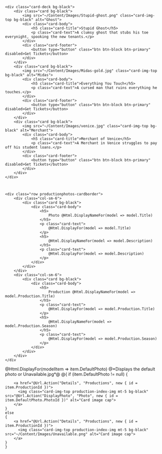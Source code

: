 	<div class="card-deck bg-black">
		<div class="card bg-black">
			<img src="~/Content/Images/Stupid-ghost.png" class="card-img-top bg-black" alt="Ghost">
			<div class="card-body">
				<h5 class="card-title">Stupid Ghost</h5>
				<p class="card-text">A clumsy ghost that stubs his toe everynight, spooking the new tenants.</p>
			</div>
			<div class="card-footer">
				<button type="button" class="btn btn-block btn-primary" disabled>Get Tickets</button>
			</div>
		</div>
		<div class="card bg-black">
			<img src="~/Content/Images/Midas-gold.jpg" class="card-img-top bg-black" alt="Midas">
			<div class="card-body">
				<h5 class="card-title">Everything You Touch</h5>
				<p class="card-text">A cursed man that ruins everything he touches.</p>
			</div>
			<div class="card-footer">
				<button type="button" class="btn btn-block btn-primary" disabled>Get Tickets</button>
			</div>
		</div>
		<div class="card bg-black">
			<img src="~/Content/Images/venice.jpg" class="card-img-top bg-black" alt="Merchant">
			<div class="card-body">
				<h5 class="card-title">Merchant of Venice</h5>
				<p class="card-text">A Merchant in Venice struggles to pay off his student loans.</p>
			</div>
			<div class="card-footer">
				<button type="button" class="btn btn-block btn-primary" disabled>Get Tickets</button>
			</div>
		</div>
	</div>
	
	
	
	<div class="row productionphotos-cardborder">
		<div class="col-sm-6">
			<div class="card bg-black">
				<div class="card-body">
					<h5>
						Photo @Html.DisplayNameFor(model => model.Title)
					</h5>
					<p class="card-text">
						@Html.DisplayFor(model => model.Title)
					</p>
					<h5>
						@Html.DisplayNameFor(model => model.Description)
					</h5>
					<p class="card-text">
						@Html.DisplayFor(model => model.Description)
					</p>
				</div>
			</div>
		</div>
		<div class="col-sm-6">
			<div class="card bg-black">
				<div class="card-body">
					<h5>
						Production @Html.DisplayNameFor(model => model.Production.Title)
					</h5>
					<p class="card-text">
						@Html.DisplayFor(model => model.Production.Title)
					</p>
					<h5>
						@Html.DisplayNameFor(model => model.Production.Season)
					</h5>
					<p class="card-text">
						@Html.DisplayFor(model => model.Production.Season)
					</p>
				</div>
			</div>
		</div>
	</div
	
	
  <div class="card col-md-6 col-xl-4 bg-black" id="production-info-parent">
  @Html.DisplayFor(modelItem => item.DefaultPhoto)   @*Displays the default photo or Unavailable.jpg*@
  @{
	if (item.DefaultPhoto != null)
	{
	
		<a href="@Url.Action("Details", "Productions", new { id = item.ProductionId })">
		  <img class="card-img-top production-index-img mt-5 bg-black" src="@Url.Action("DisplayPhoto", "Photo", new { id = item.DefaultPhoto.PhotoId })" alt="Card image cap">  
		</a>
	}
	else
	{
		<a href="@Url.Action("Details", "Productions", new { id = item.ProductionId })">
		  <img class="card-img-top production-index-img mt-5 bg-black" src="~/Content/Images/Unavailable.png" alt="Card image cap">
		</a>
	}
	}